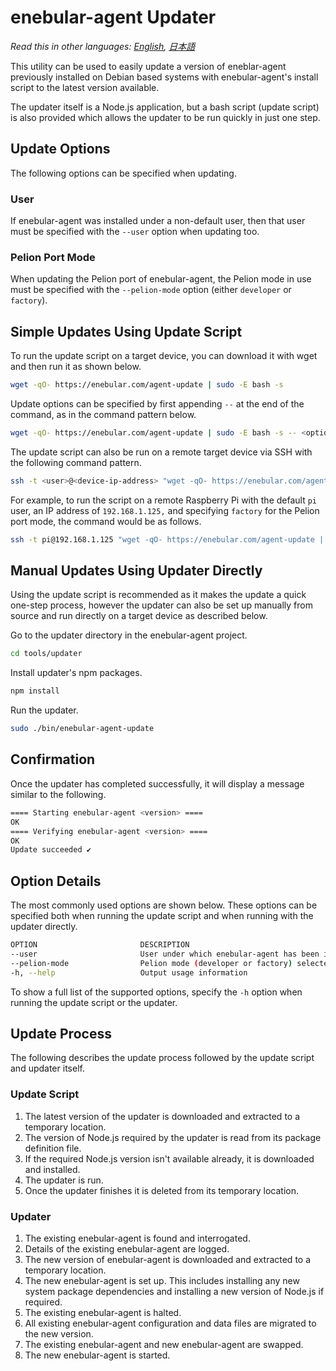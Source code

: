 
# enebular-agent Updater

*Read this in other languages: [English](README.md), [日本語](README.ja.md)*

This utility can be used to easily update a version of eneblar-agent previously installed on Debian based systems with enebular-agent's install script to the latest version available.

The updater itself is a Node.js application, but a bash script (update script) is also provided which allows the updater to be run quickly in just one step.

## Update Options

The following options can be specified when updating.

### User

If enebular-agent was installed under a non-default user, then that user must be specified with the `--user` option when updating too.

### Pelion Port Mode

When updating the Pelion port of enebular-agent, the Pelion mode in use must be specified with the `--pelion-mode` option (either `developer` or `factory`).

## Simple Updates Using Update Script

To run the update script on a target device, you can download it with wget and then run it as shown below.

```sh
wget -qO- https://enebular.com/agent-update | sudo -E bash -s
```

Update options can be specified by first appending `--` at the end of the command, as in the command pattern below.

```sh
wget -qO- https://enebular.com/agent-update | sudo -E bash -s -- <option>
```

The update script can also be run on a remote target device via SSH with the following command pattern.

```sh
ssh -t <user>@<device-ip-address> "wget -qO- https://enebular.com/agent-update | sudo -E bash -s"
```

For example, to run the script on a remote Raspberry Pi with the default `pi` user, an IP address of `192.168.1.125,` and specifying `factory` for the Pelion port mode, the command would be as follows.

```sh
ssh -t pi@192.168.1.125 "wget -qO- https://enebular.com/agent-update | sudo -E bash -s -- --pelion-mode=factory"
```

## Manual Updates Using Updater Directly

Using the update script is recommended as it makes the update a quick one-step process, however the updater can also be set up manually from source and run directly on a target device as described below.

Go to the updater directory in the enebular-agent project.

```sh
cd tools/updater
```

Install updater's npm packages.

```sh
npm install
```

Run the updater.

```sh
sudo ./bin/enebular-agent-update
```

## Confirmation

Once the updater has completed successfully, it will display a message similar to the following.

```sh
==== Starting enebular-agent <version> ====
OK
==== Verifying enebular-agent <version> ====
OK
Update succeeded ✔

```

## Option Details

The most commonly used options are shown below. These options can be specified both when running the update script and when running with the updater directly.

```sh
OPTION                       DESCRIPTION	
--user                       User under which enebular-agent has been installed
--pelion-mode                Pelion mode (developer or factory) selected when enebular-agent was installed
-h, --help                   Output usage information
```

To show a full list of the supported options, specify the `-h` option when running the update script or the updater.

## Update Process

The following describes the update process followed by the update script and updater itself.

### Update Script

1. The latest version of the updater is downloaded and extracted to a temporary location.
1. The version of Node.js required by the updater is read from its package definition file.
1. If the required Node.js version isn't available already, it is downloaded and installed.
1. The updater is run.
1. Once the updater finishes it is deleted from its temporary location.

### Updater

1. The existing enebular-agent is found and interrogated.
1. Details of the existing enebular-agent are logged.
1. The new version of enebular-agent is downloaded and extracted to a temporary location.
1. The new enebular-agent is set up. This includes installing any new system package dependencies and installing a new version of Node.js if required.
1. The existing enebular-agent is halted.
1. All existing enebular-agent configuration and data files are migrated to the new version.
1. The existing enebular-agent and new enebular-agent are swapped.
1. The new enebular-agent is started.
